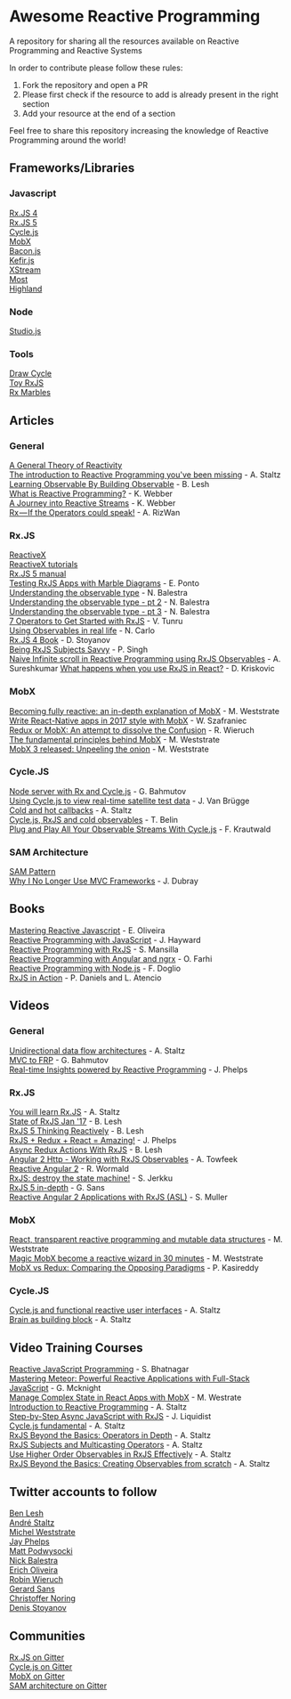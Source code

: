 # Awesome Reactive Programming
A repository for sharing all the resources available on Reactive Programming and Reactive Systems

In order to contribute please follow these rules:
1. Fork the repository and open a PR
2. Please first check if the resource to add is already present in the right section
3. Add your resource at the end of a section

Feel free to share this repository increasing the knowledge of Reactive Programming around the world!   

## Frameworks/Libraries    
### Javascript
[Rx.JS 4](https://github.com/Reactive-Extensions/RxJS)    
[Rx.JS 5](https://github.com/ReactiveX/rxjs)     
[Cycle.js](https://cycle.js.org/)     
[MobX](https://mobx.js.org/)       
[Bacon.js](https://baconjs.github.io/)    
[Kefir.js](https://rpominov.github.io/kefir/)    
[XStream](http://staltz.com/xstream/)    
[Most](https://github.com/cujojs/most)    
[Highland](http://highlandjs.org/)    

### Node
[Studio.js](https://github.com/ericholiveira/studio)     

### Tools
[Draw Cycle](https://github.com/bahmutov/draw-cycle)    
[Toy RxJS](https://github.com/staltz/toy-rx)    
[Rx Marbles](http://rxmarbles.com)     

## Articles

### General
[A General Theory of Reactivity](https://github.com/kriskowal/gtor)    
[The introduction to Reactive Programming you've been missing](https://gist.github.com/staltz/868e7e9bc2a7b8c1f754) - A. Staltz    
[Learning Observable By Building Observable](https://medium.com/@benlesh/learning-observable-by-building-observable-d5da57405d87) - B. Lesh   
[What is Reactive Programming?](https://blog.redelastic.com/what-is-reactive-programming-bc9fa7f4a7fc) - K. Webber  
[A Journey into Reactive Streams](https://blog.redelastic.com/a-journey-into-reactive-streams-5ee2a9cd7e29https://blog.redelastic.com/a-journey-into-reactive-streams-5ee2a9cd7e29) - K. Webber  
[Rx — If the Operators could speak!](https://medium.freecodecamp.com/rx-if-the-operators-could-speak-58567c4618f1) - A. RizWan  

### Rx.JS
[ReactiveX](http://reactivex.io/)    
[ReactiveX tutorials](http://reactivex.io/tutorials.html)    
[Rx.JS 5 manual](http://reactivex.io/rxjs/manual/)    
[Testing RxJS Apps with Marble Diagrams](https://www.ericponto.com/blog/2017/01/08/rxjs-marble-diagram-tests-with-qunit/) - E. Ponto    
[Understanding the observable type](http://nick.balestra.ch/2016/Understanding-the-observable-type/) - N. Balestra   
[Understanding the observable type - pt 2](http://nick.balestra.ch/2016/creating-observables/) - N. Balestra   
[Understanding the observable type - pt 3](http://nick.balestra.ch/2016/composing-observables/) - N. Balestra   
[7 Operators to Get Started with RxJS](https://www.infoq.com/articles/rxjs-get-started-operators) - V. Tunru     
[Using Observables in real life](https://hackernoon.com/using-observables-to-make-our-app-work-with-barcode-scanners-e8a673fba625) - N. Carlo    
[Rx.JS 4 Book](https://xgrommx.github.io/rx-book/index.html) - D. Stoyanov    
[Being RxJS Subjects Savvy](https://medium.com/front-end-hacking/being-rxjs-subjects-savvy-4aec5c8da99e) - P. Singh    
[Naive Infinite scroll in Reactive Programming using RxJS Observables](https://hackernoon.com/naive-infinite-scroll-in-reactive-programming-using-rxjs-observables-4a605d3146e8) - A. Sureshkumar
[What happens when you use RxJS in React?](https://hackernoon.com/what-happens-when-you-use-rxjs-in-react-11ae5163fc0a) - D. Kriskovic

### MobX
[Becoming fully reactive: an in-depth explanation of MobX](https://medium.com/@mweststrate/becoming-fully-reactive-an-in-depth-explanation-of-mobservable-55995262a254) - M. Weststrate    
[Write React-Native apps in 2017 style with MobX](https://blog.callstack.io/write-react-native-apps-in-2017-style-with-mobx-e2dffc209fcb) - W. Szafraniec  
[Redux or MobX: An attempt to dissolve the Confusion](https://www.robinwieruch.de/redux-mobx-confusion/?utm_content=buffer8e86e&utm_medium=social&utm_source=twitter.com&utm_campaign=buffer) - R. Wieruch     
[The fundamental principles behind MobX](https://hackernoon.com/the-fundamental-principles-behind-mobx-7a725f71f3e8) - M. Weststrate        
[MobX 3 released: Unpeeling the onion](https://medium.com/@mweststrate/mobx-3-released-unpeeling-the-onion-ca877382f443) - M. Weststrate    

### Cycle.JS
[Node server with Rx and Cycle.js](https://glebbahmutov.com/blog/node-server-with-rx-and-cycle/) - G. Bahmutov    
[Using Cycle.js to view real-time satellite test data](http://futurice.com/blog/using-cycle-dot-js-to-view-real-time-satellite-test-data) - J. Van Brügge    
[Cold and hot callbacks](http://staltz.com/cold-and-hot-callbacks.html) - A. Staltz     
[Cycle.js, RxJS and cold observables](http://blog.thomasbelin.fr/p/cyclejs-rx-newbie-trap/) - T. Belin  
[Plug and Play All Your Observable Streams With Cycle.js](https://medium.com/@fkrautwald/plug-and-play-all-your-observable-streams-with-cycle-js-e543fc287872) - F. Krautwald

### SAM Architecture
[SAM Pattern](http://sam.js.org/)    
[Why I No Longer Use MVC Frameworks](https://www.infoq.com/articles/no-more-mvc-frameworks) - J. Dubray   


## Books     
[Mastering Reactive Javascript](https://www.packtpub.com/web-development/mastering-reactive-javascript) - E. Oliveira     
[Reactive Programming with JavaScript](https://www.packtpub.com/application-development/reactive-programming-javascript) - J. Hayward     
[Reactive Programming with RxJS](https://pragprog.com/book/smreactjs/reactive-programming-with-rxjs) - S. Mansilla    
[Reactive Programming with Angular and ngrx](http://www.apress.com/gb/book/9781484226193) - O. Farhi   
[Reactive Programming with Node.js](http://www.apress.com/gb/book/9781484221518) - F. Doglio    
[RxJS in Action](https://www.manning.com/books/rxjs-in-action) - P. Daniels and L. Atencio


## Videos
### General
[Unidirectional data flow architectures](https://www.youtube.com/watch?v=1c6XiQsnh_U&t=1s) - A. Staltz    
[MVC to FRP](https://www.youtube.com/watch?v=-PCq4pXaDZw) - G. Bahmutov   
[Real-time Insights powered by Reactive Programming](https://www.youtube.com/watch?v=uODxUJ5Jwis) - J. Phelps    

### Rx.JS
[You will learn Rx.JS](https://www.youtube.com/watch?v=uQ1zhJHclvs) - A. Staltz   
[State of RxJS Jan '17](https://www.youtube.com/watch?v=7DE37wK0d9I) - B. Lesh    
[RxJS 5 Thinking Reactively](https://www.youtube.com/watch?v=3LKMwkuK0ZE) - B. Lesh    
[RxJS + Redux + React = Amazing!](https://www.youtube.com/watch?v=AslncyG8whg) - J. Phelps    
[Async Redux Actions With RxJS](https://www.youtube.com/watch?v=sF5-V-Szo0c) - B. Lesh   
[Angular 2 Http - Working with RxJS Observables](https://www.youtube.com/watch?v=BzmuEhBc3yk) - A. Towfeek  
[Reactive Angular 2](https://www.oreilly.com/learning/reactive-angular-2?utm_source=oreilly&utm_medium=newsite&utm_campaign=web-trends-on-our-radar-in-2017) - R. Wormald    
[RxJS: destroy the state machine!](https://www.youtube.com/watch?v=1abiJ9VBsDc) - S. Jerkku    
[RxJS 5 in-depth](https://www.youtube.com/watch?v=KTlay8cZdAk) - G. Sans    
[Reactive Angular 2 Applications with RxJS (ASL)](https://www.youtube.com/watch?v=YiDrd1GLpxc) - S. Muller   

### MobX
[React, transparent reactive programming and mutable data structures](https://youtu.be/FEwLwiizlk0) - M. Weststrate    
[Magic MobX become a reactive wizard in 30 minutes](https://www.youtube.com/watch?v=TfxfRkNCnmk) - M. Weststrate    
[MobX vs Redux: Comparing the Opposing Paradigms](https://www.youtube.com/watch?v=76FRrbY18Bs) - P. Kasireddy    

### Cycle.JS
[Cycle.js and functional reactive user interfaces](https://www.youtube.com/watch?v=uNZnftSksYg) - A. Staltz    
[Brain as building block](https://www.youtube.com/watch?v=1ToJ7cxb1R8) - A. Staltz   

## Video Training Courses    
[Reactive JavaScript Programming](https://www.packtpub.com/application-development/reactive-javascript-programming-video) - S. Bhatnagar     
[Mastering Meteor: Powerful Reactive Applications with Full-Stack JavaScript](https://www.packtpub.com/web-development/mastering-meteor-powerful-reactive-applications-full-stack-javascript-video) - G. Mcknight     
[Manage Complex State in React Apps with MobX](https://egghead.io/courses/manage-complex-state-in-react-apps-with-mobx) - M. Westrate    
[Introduction to Reactive Programming](https://egghead.io/courses/introduction-to-reactive-programming) - A. Staltz    
[Step-by-Step Async JavaScript with RxJS](https://egghead.io/courses/step-by-step-async-javascript-with-rxjs) - J. Liquidist    
[Cycle.js fundamental](https://egghead.io/courses/cycle-js-fundamentals) - A. Staltz   
[RxJS Beyond the Basics: Operators in Depth](https://egghead.io/courses/rxjs-beyond-the-basics-operators-in-depth) - A. Staltz    
[RxJS Subjects and Multicasting Operators](https://egghead.io/courses/rxjs-subjects-and-multicasting-operators) - A. Staltz    
[Use Higher Order Observables in RxJS Effectively](https://egghead.io/courses/use-higher-order-observables-in-rxjs-effectively) - A. Staltz    
[RxJS Beyond the Basics: Creating Observables from scratch](https://egghead.io/courses/rxjs-beyond-the-basics-creating-observables-from-scratch) - A. Staltz    


## Twitter accounts to follow
[Ben Lesh](https://twitter.com/BenLesh)   
[André Staltz](https://twitter.com/andrestaltz)    
[Michel Weststrate](https://twitter.com/mweststrate)  
[Jay Phelps](https://twitter.com/_jayphelps)      
[Matt Podwysocki](https://twitter.com/mattpodwysocki)     
[Nick Balestra](https://twitter.com/nickbalestra)   
[Erich Oliveira](https://twitter.com/Oliveira_Erich)    
[Robin Wieruch](https://twitter.com/rwieruch)     
[Gerard Sans](https://twitter.com/gerardsans)    
[Christoffer Noring](https://twitter.com/chris_noring)    
[Denis Stoyanov](https://twitter.com/xgrommx)    

## Communities  
[Rx.JS on Gitter](https://gitter.im/Reactive-Extensions/RxJS?utm_source=share-link&utm_medium=link&utm_campaign=share-link)   
[Cycle.js on Gitter](https://gitter.im/cyclejs/cyclejs?utm_source=share-link&utm_medium=link&utm_campaign=share-link)     
[MobX on Gitter](https://gitter.im/mobxjs/mobx?utm_source=share-link&utm_medium=link&utm_campaign=share-link)    
[SAM architecture on Gitter](https://gitter.im/jdubray/sam-architecture?utm_source=share-link&utm_medium=link&utm_campaign=share-link)    

